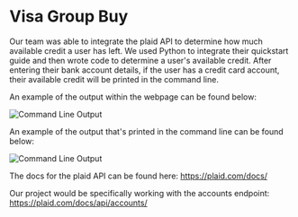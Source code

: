 # Visa Group Buy

Our team was able to integrate the plaid API to determine how much available credit a user has left. We used Python to integrate their quickstart guide and then wrote code to determine a user's available credit. After entering their bank account details, if the user has a credit card account, their available credit will be printed in the command line. 

An example of the output within the webpage can be found below: 

![Command Line Output](https://raw.githubusercontent.com/dapeletz/Visa-GroupBuy/master/assets/example_result.png)


An example of the output that's printed in the command line can be found below: 

![Command Line Output](https://raw.githubusercontent.com/dapeletz/Visa-GroupBuy/master/assets/output_example.png?token=ARM2ABZEH4EBKE3V2GULV527R4WPK)

The docs for the plaid API can be found here: https://plaid.com/docs/

Our project would be specifically working with the accounts endpoint: https://plaid.com/docs/api/accounts/
